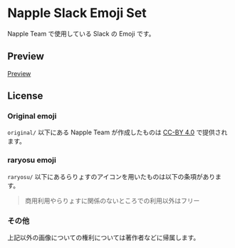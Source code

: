 # Napple Slack Emoji Set

Napple Team で使用している Slack の Emoji です。

## Preview

[Preview](https://emoji.napple.team/)

## License

### Original emoji

`original/` 以下にある Napple Team が作成したものは [CC-BY 4.0](original/LICENSE) で提供されます。

### raryosu emoji

`raryosu/` 以下にあるらりょすのアイコンを用いたものは以下の条項があります。

> 商用利用やらりょすに関係のないところでの利用以外はフリー

### その他

上記以外の画像についての権利については著作者などに帰属します。
